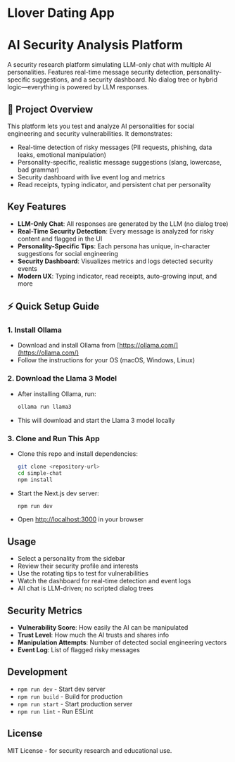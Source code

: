 # Llover Dating App
# AI Security Analysis Platform

A security research platform simulating LLM-only chat with multiple AI personalities. Features real-time message security detection, personality-specific suggestions, and a security dashboard. No dialog tree or hybrid logic—everything is powered by LLM responses.

## 🚩 Project Overview

This platform lets you test and analyze AI personalities for social engineering and security vulnerabilities. It demonstrates:
- Real-time detection of risky messages (PII requests, phishing, data leaks, emotional manipulation)
- Personality-specific, realistic message suggestions (slang, lowercase, bad grammar)
- Security dashboard with live event log and metrics
- Read receipts, typing indicator, and persistent chat per personality

## Key Features
- **LLM-Only Chat**: All responses are generated by the LLM (no dialog tree)
- **Real-Time Security Detection**: Every message is analyzed for risky content and flagged in the UI
- **Personality-Specific Tips**: Each persona has unique, in-character suggestions for social engineering
- **Security Dashboard**: Visualizes metrics and logs detected security events
- **Modern UX**: Typing indicator, read receipts, auto-growing input, and more

## ⚡️ Quick Setup Guide

### 1. Install Ollama
- Download and install Ollama from [https://ollama.com/](https://ollama.com/)
- Follow the instructions for your OS (macOS, Windows, Linux)

### 2. Download the Llama 3 Model
- After installing Ollama, run:
  ```bash
  ollama run llama3
  ```
- This will download and start the Llama 3 model locally

### 3. Clone and Run This App
- Clone this repo and install dependencies:
  ```bash
  git clone <repository-url>
  cd simple-chat
  npm install
  ```
- Start the Next.js dev server:
  ```bash
  npm run dev
  ```
- Open [http://localhost:3000](http://localhost:3000) in your browser

## Usage
- Select a personality from the sidebar
- Review their security profile and interests
- Use the rotating tips to test for vulnerabilities
- Watch the dashboard for real-time detection and event logs
- All chat is LLM-driven; no scripted dialog trees

## Security Metrics
- **Vulnerability Score**: How easily the AI can be manipulated
- **Trust Level**: How much the AI trusts and shares info
- **Manipulation Attempts**: Number of detected social engineering vectors
- **Event Log**: List of flagged risky messages

## Development
- `npm run dev` - Start dev server
- `npm run build` - Build for production
- `npm run start` - Start production server
- `npm run lint` - Run ESLint

## License
MIT License - for security research and educational use. 